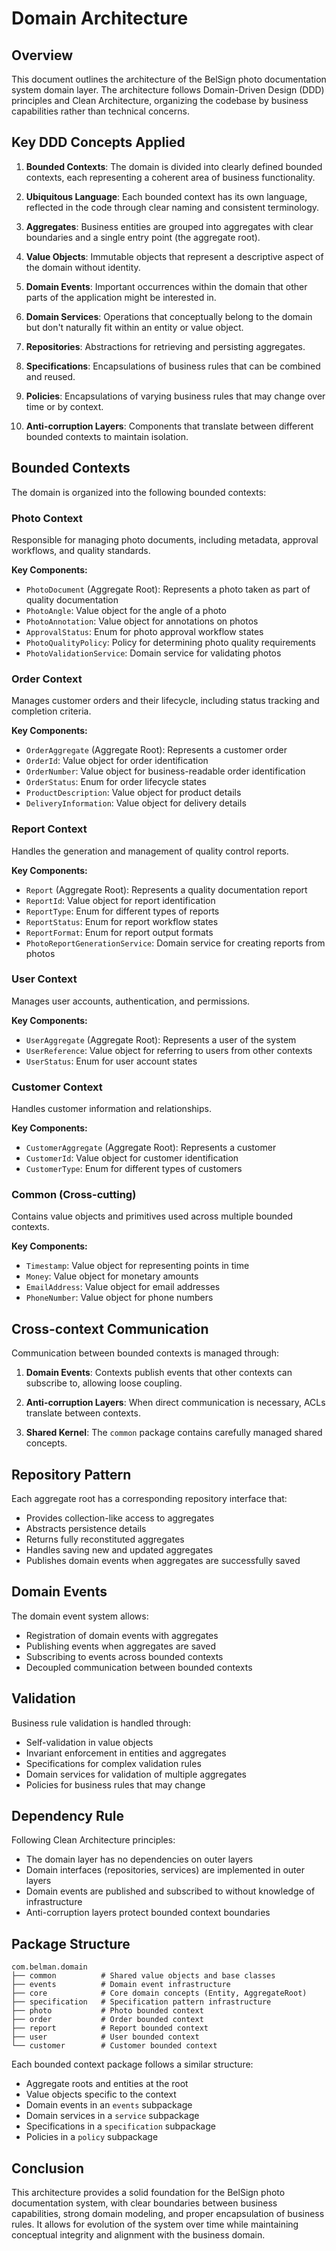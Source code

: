 # Domain Architecture

## Overview

This document outlines the architecture of the BelSign photo documentation system domain layer. The architecture follows
Domain-Driven Design (DDD) principles and Clean Architecture, organizing the codebase by business capabilities rather
than technical concerns.

## Key DDD Concepts Applied

1. **Bounded Contexts**: The domain is divided into clearly defined bounded contexts, each representing a coherent area
   of business functionality.

2. **Ubiquitous Language**: Each bounded context has its own language, reflected in the code through clear naming and
   consistent terminology.

3. **Aggregates**: Business entities are grouped into aggregates with clear boundaries and a single entry point (the
   aggregate root).

4. **Value Objects**: Immutable objects that represent a descriptive aspect of the domain without identity.

5. **Domain Events**: Important occurrences within the domain that other parts of the application might be interested
   in.

6. **Domain Services**: Operations that conceptually belong to the domain but don't naturally fit within an entity or
   value object.

7. **Repositories**: Abstractions for retrieving and persisting aggregates.

8. **Specifications**: Encapsulations of business rules that can be combined and reused.

9. **Policies**: Encapsulations of varying business rules that may change over time or by context.

10. **Anti-corruption Layers**: Components that translate between different bounded contexts to maintain isolation.

## Bounded Contexts

The domain is organized into the following bounded contexts:

### Photo Context

Responsible for managing photo documents, including metadata, approval workflows, and quality standards.

**Key Components:**

- `PhotoDocument` (Aggregate Root): Represents a photo taken as part of quality documentation
- `PhotoAngle`: Value object for the angle of a photo
- `PhotoAnnotation`: Value object for annotations on photos
- `ApprovalStatus`: Enum for photo approval workflow states
- `PhotoQualityPolicy`: Policy for determining photo quality requirements
- `PhotoValidationService`: Domain service for validating photos

### Order Context

Manages customer orders and their lifecycle, including status tracking and completion criteria.

**Key Components:**

- `OrderAggregate` (Aggregate Root): Represents a customer order
- `OrderId`: Value object for order identification
- `OrderNumber`: Value object for business-readable order identification
- `OrderStatus`: Enum for order lifecycle states
- `ProductDescription`: Value object for product details
- `DeliveryInformation`: Value object for delivery details

### Report Context

Handles the generation and management of quality control reports.

**Key Components:**

- `Report` (Aggregate Root): Represents a quality documentation report
- `ReportId`: Value object for report identification
- `ReportType`: Enum for different types of reports
- `ReportStatus`: Enum for report workflow states
- `ReportFormat`: Enum for report output formats
- `PhotoReportGenerationService`: Domain service for creating reports from photos

### User Context

Manages user accounts, authentication, and permissions.

**Key Components:**

- `UserAggregate` (Aggregate Root): Represents a user of the system
- `UserReference`: Value object for referring to users from other contexts
- `UserStatus`: Enum for user account states

### Customer Context

Handles customer information and relationships.

**Key Components:**

- `CustomerAggregate` (Aggregate Root): Represents a customer
- `CustomerId`: Value object for customer identification
- `CustomerType`: Enum for different types of customers

### Common (Cross-cutting)

Contains value objects and primitives used across multiple bounded contexts.

**Key Components:**

- `Timestamp`: Value object for representing points in time
- `Money`: Value object for monetary amounts
- `EmailAddress`: Value object for email addresses
- `PhoneNumber`: Value object for phone numbers

## Cross-context Communication

Communication between bounded contexts is managed through:

1. **Domain Events**: Contexts publish events that other contexts can subscribe to, allowing loose coupling.

2. **Anti-corruption Layers**: When direct communication is necessary, ACLs translate between contexts.

3. **Shared Kernel**: The `common` package contains carefully managed shared concepts.

## Repository Pattern

Each aggregate root has a corresponding repository interface that:

- Provides collection-like access to aggregates
- Abstracts persistence details
- Returns fully reconstituted aggregates
- Handles saving new and updated aggregates
- Publishes domain events when aggregates are successfully saved

## Domain Events

The domain event system allows:

- Registration of domain events with aggregates
- Publishing events when aggregates are saved
- Subscribing to events across bounded contexts
- Decoupled communication between bounded contexts

## Validation

Business rule validation is handled through:

- Self-validation in value objects
- Invariant enforcement in entities and aggregates
- Specifications for complex validation rules
- Domain services for validation of multiple aggregates
- Policies for business rules that may change

## Dependency Rule

Following Clean Architecture principles:

- The domain layer has no dependencies on outer layers
- Domain interfaces (repositories, services) are implemented in outer layers
- Domain events are published and subscribed to without knowledge of infrastructure
- Anti-corruption layers protect bounded context boundaries

## Package Structure

```
com.belman.domain
├── common          # Shared value objects and base classes
├── events          # Domain event infrastructure
├── core            # Core domain concepts (Entity, AggregateRoot)
├── specification   # Specification pattern infrastructure
├── photo           # Photo bounded context
├── order           # Order bounded context
├── report          # Report bounded context
├── user            # User bounded context
└── customer        # Customer bounded context
```

Each bounded context package follows a similar structure:

- Aggregate roots and entities at the root
- Value objects specific to the context
- Domain events in an `events` subpackage
- Domain services in a `service` subpackage
- Specifications in a `specification` subpackage
- Policies in a `policy` subpackage

## Conclusion

This architecture provides a solid foundation for the BelSign photo documentation system, with clear boundaries between
business capabilities, strong domain modeling, and proper encapsulation of business rules. It allows for evolution of
the system over time while maintaining conceptual integrity and alignment with the business domain.